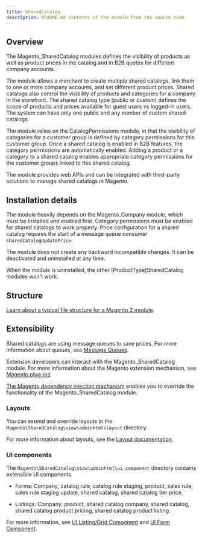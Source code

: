 ```yaml
---
title: SharedCatalog
description: README.md contents of the module from the source code
---
```


## Overview

The Magento_SharedCatalog modules defines the visibility of products as well as product prices in the catalog and in B2B quotes for different company accounts.

The module allows a merchant to create multiple shared catalogs, link them to one or more company accounts, and set different product prices. Shared catalogs also control the visibility of products and categories for a company in the storefront. The shared catalog type (public or custom) defines the scope of products and prices available for guest users vs logged-in users. The system can have only one public and any number of custom shared catalogs.

The module relies on the CatalogPermissions module, in that the visibility of categories for a customer group is defined by category permissions for this customer group. Once a shared catalog is enabled in B2B features, the category permissions are automatically enabled. Adding a product or a category to a shared catalog enables appropriate category permissions for the customer groups linked to this shared catalog.

The module provides web APIs and can be integrated with third-party solutions to manage shared catalogs in Magento.

## Installation details

The module heavily depends on the Magento_Company module, which must be installed and enabled first. Category permissions must be enabled for shared catalogs to work properly. Price configuration for a shared catalog requires the start of a message queue consumer `sharedCatalogUpdatePrice`.

The module does not create any backward incompatible changes. It can be deactivated and uninstalled at any time.

When the module is uninstalled, the other [ProductType]SharedCatalog modules won't work.

## Structure

[Learn about a typical file structure for a Magento 2 module](https://developer.adobe.com/commerce/php/development/build/component-file-structure/).

## Extensibility

Shared catalogs are using message queues to save prices. For more information about queues, see [Message Queues](https://developer.adobe.com/commerce/php/development/components/message-queues/).

Extension developers can interact with the Magento_SharedCatalog module. For more information about the Magento extension mechanism, see [Magento plug-ins](https://developer.adobe.com/commerce/php/development/components/plugins/).

[The Magento dependency injection mechanism](https://developer.adobe.com/commerce/php/development/components/dependency-injection/) enables you to override the functionality of the Magento_SharedCatalog module.

### Layouts

You can extend and override layouts in the `Magento\SharedCatalog\view\adminhtml\layout` directory.

For more information about layouts, see the [Layout documentation](https://developer.adobe.com/commerce/frontend-core/guide/layouts/).

### UI components

The `Magento\SharedCatalog\view\adminhtml\ui_component` directory contains extensible UI components.

* Forms: Company, catalog rule, catalog rule staging, product, sales rule, sales rule staging update, shared catalog, shared catalog tier price.

* Listings: Company, product, shared catalog company, shared catalog, shared catalog product pricing, shared catalog product listing.

For more information, see [UI Listing/Grid Component](https://developer.adobe.com/commerce/frontend-core/ui-components/components/listing-grid/) and [UI Form Component](https://developer.adobe.com/commerce/frontend-core/ui-components/components/form/).
